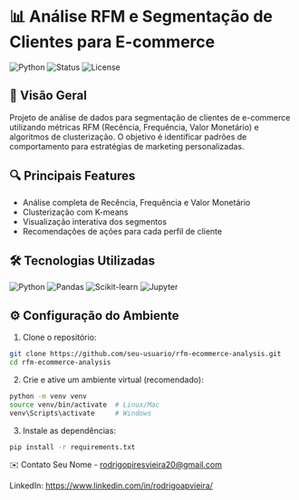 # 📊 Análise RFM e Segmentação de Clientes para E-commerce

<img src="https://img.shields.io/badge/Python-3.8%2B-blue" alt="Python"> <img src="https://img.shields.io/badge/Status-Concluído-green" alt="Status"> <img src="https://img.shields.io/badge/Licença-MIT-orange" alt="License">

## 📌 Visão Geral

Projeto de análise de dados para segmentação de clientes de e-commerce utilizando métricas RFM (Recência, Frequência, Valor Monetário) e algoritmos de clusterização. O objetivo é identificar padrões de comportamento para estratégias de marketing personalizadas.

## 🔍 Principais Features

- Análise completa de Recência, Frequência e Valor Monetário
- Clusterização com K-means
- Visualização interativa dos segmentos
- Recomendações de ações para cada perfil de cliente

## 🛠 Tecnologias Utilizadas

<p align="left">
  <img src="https://img.shields.io/badge/Python-FFD43B?style=for-the-badge&logo=python&logoColor=blue" alt="Python">
  <img src="https://img.shields.io/badge/Pandas-2C2D72?style=for-the-badge&logo=pandas&logoColor=white" alt="Pandas">
  <img src="https://img.shields.io/badge/scikit_learn-F7931E?style=for-the-badge&logo=scikit-learn&logoColor=white" alt="Scikit-learn">
  <img src="https://img.shields.io/badge/Jupyter-F37626?style=for-the-badge&logo=Jupyter&logoColor=white" alt="Jupyter">
</p>


## ⚙️ Configuração do Ambiente

1. Clone o repositório:
```bash
git clone https://github.com/seu-usuario/rfm-ecommerce-analysis.git
cd rfm-ecommerce-analysis
```
2. Crie e ative um ambiente virtual (recomendado):

```bash
python -m venv venv
source venv/bin/activate  # Linux/Mac
venv\Scripts\activate     # Windows
```
3. Instale as dependências:
```bash
pip install -r requirements.txt
```

✉️ Contato
Seu Nome - rodrigopiresvieira20@gmail.com

LinkedIn: https://www.linkedin.com/in/rodrigoapvieira/
